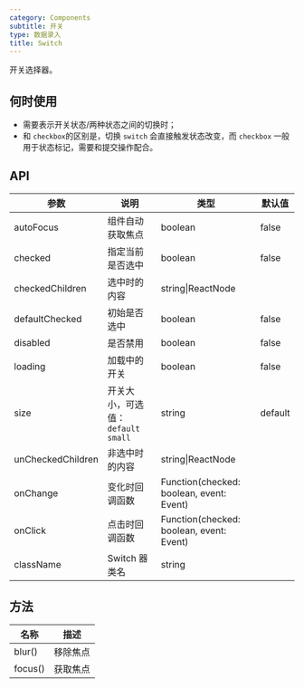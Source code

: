 ```yaml
---
category: Components
subtitle: 开关
type: 数据录入
title: Switch
---
```


开关选择器。

## 何时使用

- 需要表示开关状态/两种状态之间的切换时；
- 和 `checkbox`的区别是，切换 `switch` 会直接触发状态改变，而 `checkbox` 一般用于状态标记，需要和提交操作配合。

## API

| 参数 | 说明 | 类型 | 默认值 |
| --- | --- | --- | --- |
| autoFocus | 组件自动获取焦点 | boolean | false |
| checked | 指定当前是否选中 | boolean | false |
| checkedChildren | 选中时的内容 | string\|ReactNode |  |
| defaultChecked | 初始是否选中 | boolean | false |
| disabled | 是否禁用 | boolean | false |
| loading | 加载中的开关 | boolean | false |
| size | 开关大小，可选值：`default` `small` | string | default |
| unCheckedChildren | 非选中时的内容 | string\|ReactNode |  |
| onChange | 变化时回调函数 | Function(checked: boolean, event: Event) |  |
| onClick | 点击时回调函数 | Function(checked: boolean, event: Event) |  |
| className | Switch 器类名 | string |  |

## 方法

| 名称    | 描述     |
| ------- | -------- |
| blur()  | 移除焦点 |
| focus() | 获取焦点 |
